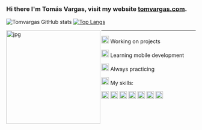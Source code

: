 ### Hi there I'm Tomás Vargas, visit my website <a href="https://www.tomvargas.com" target="_blank" >tomvargas.com</a>.


![Tomvargas GitHub stats](https://github-readme-stats.vercel.app/api?username=tomvargas&show_icons=true&icon_color=4ff6fa&theme=tokyonight&hide=issues&hide_border=true)
[![Top Langs](https://github-readme-stats.vercel.app/api/top-langs/?username=tomvargas&hide=liquid&layout=compact&theme=tokyonight&hide_border=true)](https://github.com/anuraghazra/github-readme-stats)

<img align="left" alt="jpg" width="250px" src="https://i.pinimg.com/564x/96/a9/8f/96a98f7a849d12efe323b56c9ad69eab.jpg" /> 
  <hr>
<p><img width="20" src="https://meritt-gifs.s3-us-west-1.amazonaws.com/nerd-life/twitch-1000.gif"/> Working on projects</p>
<p><img width="20" src="https://emojis.slackmojis.com/emojis/images/1600706728/10521/meow_code.gif?1600706728"/> Learning mobile development</p>
<p><img width="20" src="https://emoji.gg/assets/emoji/5856_ablobsunglasses.gif"/> Always practicing</p>
<p><img width="20" src="https://meritt-gifs.s3-us-west-1.amazonaws.com/nerd-life/rupee.gif"/> My skills: </p>

<code><img src="https://icon-icons.com/icons2/195/PNG/48/Java_23404.png" width="20px"/></code>
<code><img src="https://cdn.icon-icons.com/icons2/112/PNG/64/python_18894.png" width="20px"/></code> 
<code><img src="https://icon-icons.com/icons2/2415/PNG/48/csharp_original_logo_icon_146578.png" width="20px"/></code> 
<code><img src="https://icon-icons.com/icons2/2108/PNG/48/javascript_icon_130900.png" width="20px"/></code> 
<code><img src="https://icon-icons.com/icons2/2415/PNG/48/react_original_logo_icon_146374.png" width="20px"/></code>
<code><img src="https://web-strapi.mrmilu.com/uploads/flutter_logo_470e9f7491.png" width="20px"/></code>
<code><img src="https://juancenteno.info/wp-content/uploads/2017/02/php.png" width="20px"/></code>
